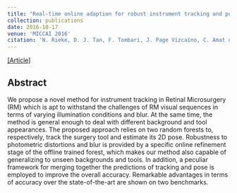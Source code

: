 ```yaml
---
title: "Real-time online adaption for robust instrument tracking and pose estimation"
collection: publications
date: 2016-10-17
venue: 'MICCAI 2016'
citation: 'N. Rieke, D. J. Tan, F. Tombari, J. Page Vizcaíno, C. Amat di San Filippo, A. Eslami, N. Navab &quot;Real-time online adaption for robust instrument tracking and pose estimation.&quot; In <i>MICCAI 16</i>.'
---
```


 [[Article]](https://link.springer.com/chapter/10.1007/978-3-319-46720-7_49) 
 <!-- [[Project Page]](https://sjenni.github.io/LearningToSpotArtifacts/) [[Code]](https://github.com/sjenni/LearningToSpotArtifacts)  -->

## Abstract

We propose a novel method for instrument tracking in Retinal Microsurgery (RM) which is apt to withstand the challenges of RM visual sequences in terms of varying illumination conditions and blur. At the same time, the method is general enough to deal with different background and tool appearances. The proposed approach relies on two random forests to, respectively, track the surgery tool and estimate its 2D pose. Robustness to photometric distortions and blur is provided by a specific online refinement stage of the offline trained forest, which makes our method also capable of generalizing to unseen backgrounds and tools. In addition, a peculiar framework for merging together the predictions of tracking and pose is employed to improve the overall accuracy. Remarkable advantages in terms of accuracy over the state-of-the-art are shown on two benchmarks.